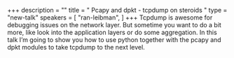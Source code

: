 +++
description = ""
title = "  Pcapy and dpkt - tcpdump on steroids "
type = "new-talk"
speakers = [
        "ran-leibman",
]
+++
Tcpdump is awesome for debugging issues on the network layer. But sometime you want to do a bit more, like look into the application layers or do some aggregation. In this talk I’m going to show you how to use python together with the pcapy and dpkt modules to take tcpdump to the next level.